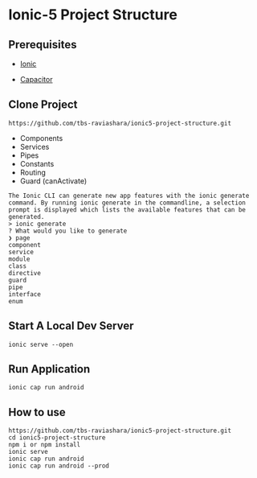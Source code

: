 # Ionic-5 Project Structure

## Prerequisites

- [Ionic](https://ionicframework.com/docs/installation/cli/#install-the-ionic-cli)

- [Capacitor](hhttps://capacitorjs.com/docs/cli)

## Clone Project

```
https://github.com/tbs-raviashara/ionic5-project-structure.git
```

- Components
- Services
- Pipes
- Constants
- Routing
- Guard (canActivate)

```
The Ionic CLI can generate new app features with the ionic generate command. By running ionic generate in the commandline, a selection prompt is displayed which lists the available features that can be generated.
> ionic generate
? What would you like to generate
❯ page
component
service
module
class
directive
guard
pipe
interface
enum
```

## Start A Local Dev Server

```
ionic serve --open
```

## Run Application

```
ionic cap run android
```



## How to use

```
https://github.com/tbs-raviashara/ionic5-project-structure.git
cd ionic5-project-structure
npm i or npm install
ionic serve
ionic cap run android
ionic cap run android --prod
```

